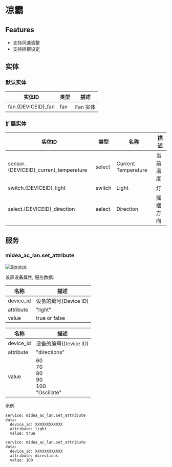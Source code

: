 # 凉霸
## Features
- 支持风速调整
- 支持摇摆设定

## 实体
### 默认实体
| 实体ID               | 类型  | 描述     |
|--------------------|-----|--------|
| fan.{DEVICEID}_fan | fan | Fan 实体 |

### 扩展实体

| 实体ID                                  | 类型     | 名称                  | 描述   |
|---------------------------------------|--------|---------------------|------|
| sensor.{DEVICEID}_current_temperature | select | Current Temperature | 当前温度 |
| switch.{DEVICEID}_light               | switch | Light               | 灯    |
| select.{DEVICEID}_direction           | select | Direction           | 摇摆方向 |

## 服务

### midea_ac_lan.set_attribute

[![Service](https://my.home-assistant.io/badges/developer_call_service.svg)](https://my.home-assistant.io/redirect/developer_call_service/?service=midea_ac_lan.set_attribute)

设置设备属性, 服务数据:

| 名称        | 描述               |
|-----------|------------------|
| device_id | 设备的编号(Device ID) |
| attribute | "light"          |
| value     | true or false    |

| 名称        | 描述                                              |
|-----------|-------------------------------------------------|
| device_id | 设备的编号(Device ID)                                |
| attribute | "directions"                                    |
| value     | 60<br/>70<br/>80<br/>90<br/>100<br/>"Oscillate" |


示例
```
service: midea_ac_lan.set_attribute
data:
  device_id: XXXXXXXXXXXX
  attribute: light
  value: true
```

```
service: midea_ac_lan.set_attribute
data:
  device_id: XXXXXXXXXXXX
  attribute: directions
  value: 100
```